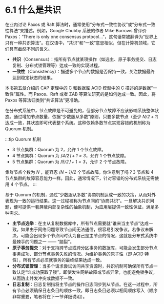 # 6.1 什么是共识

在业内讨论 Paxos 或 Raft 算法时，通常使用“分布式一致性协议”或“分布式一致性算法”来描述。例如，Google Chubby 系统的作者 Mike Burrows 曾评价 Paxos：“There is only one consensus protocol...”，这句话常被翻译为“世界上只有一种共识算法”。在汉语中，“共识”和“一致”意思相似，但在计算机领域，它们具有截然不同的含义。

- **共识**（Consensus）：指所有节点就某项操作（如选主、原子事务提交、日志复制、分布式锁管理等）达成一致的实现过程。
- **一致性**（Consistency）：描述多个节点的数据是否保持一致，关注数据最终达到稳定状态的结果。

本书第五章介绍的 CAP 定理中的 C 和数据库 ACID 模型中的 C 描述的是数据“一致性”属性。而 Paxos、Raft 或者 ZAB 等算法研究的是如何达成一致。因此，将 Paxos 等算法归类到“共识算法”更准确。

在分布式系统中，节点故障是不可避免的，但部分节点故障不应该影响系统整体状态。通过增加节点数量，依据“少数服从多数”原则，只要多数节点（至少  $\mathit{N/2+1}$）达成一致，其状态即可代表整个系统。这种依赖多数节点实现容错的机制称为 Quorum 机制。

:::tip Quorum 机制

- 3 节点集群：Quorum 为 2，允许 1 个节点故障。
- 4 节点集群：Quorum 为 $\mathit{⌈4/2⌉+1 = 3}$，允许 1 个节点故障。
- 5 节点集群：Quorum 为 $\mathit{⌈5/2⌉+1 = 3}$，允许 2 个节点故障。

集群节点个数为 $\mathit{N}$ ，能容忍 $\mathit{(N-1)/2}$ 个节点故障。你注意到了吗？3 节点和 4 节点集群的故障容忍能力一样。因此，通常情况下，针对容错的分布式系统无需使用 4 个节点。
:::

基于 Quorum 的机制，通过“少数服从多数”协商机制达成一致的决策，从而对外表现为一致的运行结果。这一过程被称为节点间的“协商共识”。一旦解决共识问题，便可提供一套屏蔽内部复杂性的抽象机制，为应用层提供一致性保证，满足多种需求。
- **主节点选举**：在主从复制数据库中，所有节点需要就“谁来当主节点”达成一致。如果由于网络问题导致节点间无法通信，很容易引发争议。若争议未解决，可能会出现多个节点同时认为自己是主节点的情况，这就是分布式系统中最棘手的问题之一 —— “脑裂”。
- **原子事务提交**：对于支持跨节点或跨分区事务的数据库，可能会发生部分节点事务成功、部分节点事务失败的情况。为维护事务的原子性（即 ACID 特性），所有节点必须就事务的最终结果达成一致。
- **分布式锁管理**：当多个请求尝试访问共享资源时，共识机制可确保所有节点一致认定“谁成功获取了锁”。即使发生网络故障或节点异常，也能避免锁争议，从而防止并发冲突或数据不一致。
- **日志复制**：日志复制指将主节点的操作日志同步到从节点。在这一过程中，所有节点必须确保日志条目的顺序一致，即日志条目必须以相同顺序写入（顺序非常重要，笔者将在下一节详细说明）。